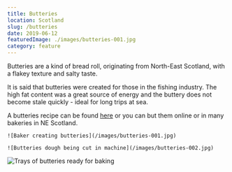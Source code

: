 ```yaml
---
title: Butteries
location: Scotland
slug: /butteries
date: 2019-06-12
featuredImage: ./images/butteries-001.jpg
category: feature
---
```


Butteries are a kind of bread roll, originating from North-East Scotland, with a flakey texture and salty taste.

It is said that butteries were created for those in the fishing industry.  The high fat content was a great source of energy and the buttery does not become stale quickly - ideal for long trips at sea.

A butteries recipe can be found [here](https://www.bbc.co.uk/food/recipes/aberdeenbutteriesrow_92370) or you can but them online or in many bakeries in NE Scotland.


```grid|2
![Baker creating butteries](/images/butteries-001.jpg)

![Butteries dough being cut in machine](/images/butteries-002.jpg)
```

![Trays of butteries ready for baking](/images/butteries-003.jpg)